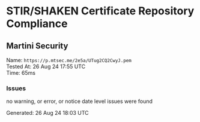 # STIR/SHAKEN Certificate Repository Compliance

## Martini Security

Name: `https://p.mtsec.me/2e5a/UTug2CQ2CwyJ.pem`\
Tested At: 26 Aug 24 17:55 UTC\
Time: 65ms

### Issues

no warning, or error, or notice date level issues were found

Generated: 26 Aug 24 18:03 UTC